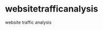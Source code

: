 # websitetrafficanalysis
website traffic analysis                                                                                                                                                                                                                                                                    
